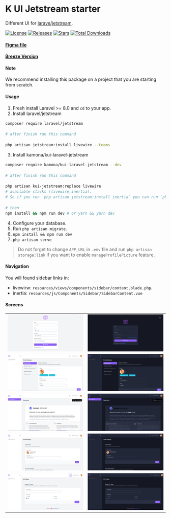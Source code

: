 # K UI Jetstream starter

Different UI for [larave/jetstream](https://github.com/laravel/jetstream).

[![License](https://img.shields.io/github/license/Kamona-WD/kui-laravel-jetstream)](https://github.com/Kamona-WD/kui-laravel-jetstream/blob/main/LICENSE.md)
[![Releases](https://img.shields.io/github/release/Kamona-WD/kui-laravel-jetstream)](https://github.com/Kamona-WD/kui-laravel-jetstream/releases)
[![Stars](https://img.shields.io/github/stars/Kamona-WD/kui-laravel-jetstream)](https://github.com/Kamona-WD/kui-laravel-jetstream/stargazers)
[![Total Downloads](https://img.shields.io/packagist/dt/kamona/kui-laravel-jetstream.svg)](https://packagist.org/packages/kamona/kui-laravel-jetstream)

#### [Figma file](https://www.figma.com/community/file/1019844542917981418/)
#### [Breeze Version](https://github.com/Kamona-WD/kui-laravel-breeze)

#### Note

We recommend installing this package on a project that you are starting from scratch.

#### Usage

1. Fresh install Laravel >= 8.0 and `cd` to your app.
2. Install laravel/jetstream

```sh
composer require laravel/jetstream

# after finish run this command

php artisan jetstream:install livewire --teams
```

3. Install kamona/kui-laravel-jetstream

```sh
composer require kamona/kui-laravel-jetstream --dev

# after finish run this command

php artisan kui-jetstream:replace livewire
# available stacks (livewire,inertia).
# So if you run `php artisan jetstream:install inertia` you can run `php artisan kui-jetstream:replace inertia`

# then
npm install && npm run dev # or yarn && yarn dev
```

4. Configure your database.
5. Run `php artisan migrate`.
6. `npm install && npm run dev`
7. `php artisan serve`

> Do not forget to change `APP_URL` in `.emv` file and run `php artisan storage:link` if you want to enable `manageProfilePicture` feature.

#### Navigation

You will found sidebar links in:

- livewirw: `resources/views/components/sidebar/content.blade.php`.
- inertia: `resources/js/Components/Sidebar/SidebarContent.vue`

#### Screens

|                                     |                                    |
| ----------------------------------- | ---------------------------------- |
| ![Shocase 1](screens/r-light.PNG)   | ![Shocase 7](screens/l-dark.PNG)   |
| ![Shocase 2](screens/p-light.PNG)   | ![Shocase 8](screens/p-dark.PNG)   |
| ![Shocase 2](screens/d-light.PNG)   | ![Shocase 8](screens/d-dark.PNG)   |
| ![Shocase 2](screens/t-light.PNG)   | ![Shocase 8](screens/t-dark.PNG)   |
| ![Shocase 2](screens/api-light.PNG) | ![Shocase 8](screens/api-dark.PNG) |
